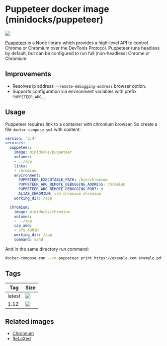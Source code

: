 Puppeteer docker image (minidocks/puppeteer)
============================================

![](https://user-images.githubusercontent.com/10379601/29446482-04f7036a-841f-11e7-9872-91d1fc2ea683.png)

[Puppeteer](https://pptr.dev/) is a Node library which provides a high-level
API to control Chrome or Chromium over the DevTools Protocol. Puppeteer runs
headless by default, but can be configured to run full (non-headless) Chrome
 or Chromium.

Improvements
------------

- Resolves ip address `--remote-debugging-address` browser option.
- Supports configuration via environment variables with prefix `PUPPETEER_ARG_`.

Usage
-----

Puppeteer requires link to a container with chromium browser.
So create a file `docker-compose.yml` with content:
```yaml
version: '3.4'
services:
  puppeteer:
    image: minidocks/puppeteer
    volumes:
    - .:/app
    links:
    - chromium
    environment:
      PUPPETEER_EXECUTABLE_PATH: /bin/chromium
      PUPPETEER_ARG_REMOTE_DEBUGGING_ADDRESS: chromium
      PUPPETEER_ARG_REMOTE_DEBUGGING_PORT: 0
      ALIAS_CHROMIUM: ssh chromium chromium
    working_dir: /app

  chromium:
    image: minidocks/chromium
    volumes:
    - .:/app
    cap_add:
    - SYS_ADMIN
    working_dir: /app
    command: sshd
```

And in the same directory run command:
```bash
docker-compose run --rm puppeteer print https://example.com example.pdf
```

Tags
----

 Tag       | Size
---------- | ----
 latest    | [![](https://images.microbadger.com/badges/image/minidocks/puppeteer.svg)](https://microbadger.com/images/minidocks/puppeteer)
 1.12    | [![](https://images.microbadger.com/badges/image/minidocks/puppeteer:1.12.svg)](https://microbadger.com/images/minidocks/puppeteer:1.12)

Related images
--------------

- [Chromium](../chromium)
- [ReLaXed](../relaxed)
